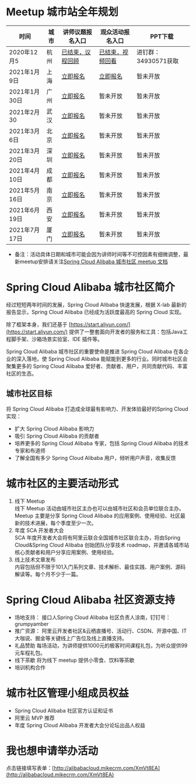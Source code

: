 # Meetup 城市站全年规划
| 时间 | 城市 | 讲师议题报名入口 | 观众活动报名入口 | PPT下载 |
| --- | --- | --- | --- | --- |
| 2020年12月5 | 杭州 | [已结束，议程回顾](https://www.huodongxing.com/event/3571620702811) | [已结束，视频回看](https://developer.aliyun.com/live/245701) | 进钉群：34930571获取 |
| 2021年1月9日 | 上海 | [立即报名](http://alibabacloud.mikecrm.com/vgf3zWH) | [立即报名](https://www.huodongxing.com/event/2576519081911)| 暂未开放 |
| 2021年1月30日 | 广州 | [立即报名](http://alibabacloud.mikecrm.com/vgf3zWH) | 暂未开放 | 暂未开放 |
| 2021年2月30 | 武汉 | [立即报名](http://alibabacloud.mikecrm.com/vgf3zWH) | 暂未开放 | 暂未开放 |
| 2021年3月6日 | 北京 | [立即报名](http://alibabacloud.mikecrm.com/vgf3zWH) | 暂未开放 | 暂未开放 |
| 2021年3月20日 | 深圳 | [立即报名](http://alibabacloud.mikecrm.com/vgf3zWH) | 暂未开放 | 暂未开放 |
| 2021年4月10日 | 成都 | [立即报名](http://alibabacloud.mikecrm.com/vgf3zWH) | 暂未开放 | 暂未开放 |
| 2021年5月16日 | 南京 | [立即报名](http://alibabacloud.mikecrm.com/vgf3zWH) | 暂未开放 | 暂未开放 |
| 2021年6月19日 | 西安 | [立即报名](http://alibabacloud.mikecrm.com/vgf3zWH) | 暂未开放 | 暂未开放 |
| 2021年7月17日 | 厦门 | [立即报名](http://alibabacloud.mikecrm.com/vgf3zWH) | 暂未开放 | 暂未开放 |



- 备注：活动具体日期和城市可能会因为讲师时间等不可控因素有细微调整，最新meetup安排请关注[Spring Cloud Alibaba 城市社区 meetup 文档](https://github.com/alibaba/spring-cloud-alibaba/wiki/Spring-Cloud-Alibaba-%E5%9F%8E%E5%B8%82%E7%A4%BE%E5%8C%BA-meetup)



# Spring Cloud Alibaba 城市社区简介


经过短短两年时间的发展，Spring Cloud Alibaba 快速发展，根据 X-lab 最新的报告显示，Spring Cloud Alibaba 已经成为活跃度最高的 Spring Cloud 实现。


除了框架本身，我们还基于 [https://start.aliyun.com/](https://start.aliyun.com/) 提供了一整套面向开发者的服务和工具：包括Java工程脚手架、沙箱场景实验室、IDE 插件等。


Spring Cloud Alibaba 城市社区的重要使命是推进 Spring Cloud Alibaba 在各企业的深入落地，使 Spring Cloud Alibaba 能赋能到更多的行业。同时城市社区会聚集更多的 Spring Cloud Alibaba 爱好者、贡献者、用户，共同贡献代码、丰富社区的生态。


## 城市社区目标


将 Spring Cloud Alibaba 打造成全球最有影响力、开发体验最好的Spring Cloud实现：


- 扩大 Spring Cloud Alibaba 影响力
- 吸引 Spring Cloud Alibaba 的贡献者
- 培养更多的 Spring Cloud Alibaba 专家，包括 Spring Cloud Alibaba 的技术专家和布道师
- 了解全国有多少 Spring Cloud Alibaba 用户，倾听用户声音，收集反馈



# 城市社区的主要活动形式


1. 线下 Meetup<br>
线下 Meetup 活动由城市社区主办也可以由城市社区和会员单位联合主办。Meetup 主要是分享 Spring Cloud Alibaba 的应用案例、使用经验、社区最新的技术进展，每个季度至少一次。
2. 年度 SCA 开发者大会<br>
SCA 年度开发者大会将有阿里云联合全国城市社区联合主办，将由Spring Cloud&Spring Cloud Alibaba 创始团队分享技术 roadmap，并邀请各城市站核心贡献者和用户分享应用案例、使用经验。
3. 线上技术文章发布<br>
内容包括但不限于101入门系列文章、技术解析、最佳实践、用户案例、源码解读等。每个月不少于一篇。



# Spring Cloud Alibaba 社区资源支持


- 场地支持：
接口人Spring Cloud Alibaba 社区负责人涂南，钉钉号：grumpyamber
- 推广资源：
阿里云开发者社区&云栖直播号、活动行、CSDN、开源中国、IT大咖说、掘金等关键线上广告位及线上直播支持。
- 礼品赞助
每场活动，为讲师提供1000元的极客时间课程礼包，为听众提供99元车程礼包。
- 线下茶歇
将为线下 meetup 提供小零食、饮料等茶歇
- 培训机构合作



# 城市社区管理小组成员权益


- Spring Cloud Alibaba 社区官方认证和证书
- 阿里云 MVP 推荐
- 年度 Spring Cloud Alibaba 开发者大会分论坛出品人权益



# 我也想申请举办活动


点击链接填写表单：[http://alibabacloud.mikecrm.com/XmVt8EA](http://alibabacloud.mikecrm.com/XmVt8EA)
